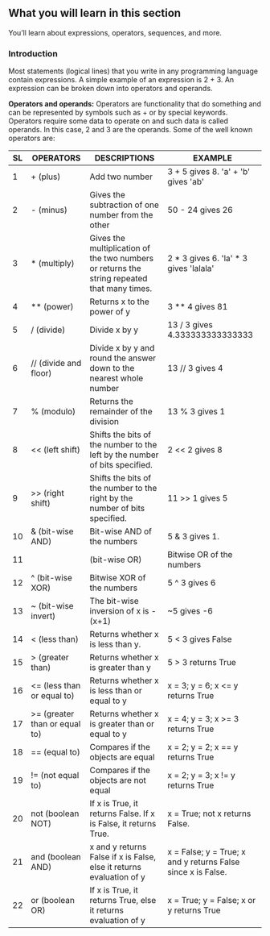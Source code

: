 ## What you will learn in this section
You’ll learn about expressions, operators, sequences, and more.

### Introduction
Most statements (logical lines) that you write in any programming language contain expressions. A simple example of an expression is 2 + 3. An expression can be broken down into operators and operands.

**Operators and operands:** Operators are functionality that do something and can be represented by symbols such as + or by special keywords. Operators require some data to operate on and such data is called operands. In this case, 2 and 3 are the operands. Some of the well known operators are:

SL | OPERATORS | DESCRIPTIONS | EXAMPLE
--------------- | ------------ | ------------- | ----------------
1 | + (plus) | Add two number | 3 + 5 gives 8. 'a' + 'b' gives 'ab'
2 | - (minus) | Gives the subtraction of one number from the other | 50 - 24 gives 26
3 | * (multiply) | Gives the multiplication of the two numbers or returns the string repeated that many times. | 2 * 3 gives 6. 'la' * 3 gives 'lalala'
4 | ** (power) | Returns x to the power of y | 3 ** 4 gives 81
5 | / (divide) | Divide x by y | 13 / 3 gives 4.333333333333333
6 | // (divide and floor) | Divide x by y and round the answer down to the nearest whole number | 13 // 3 gives 4
7 | % (modulo) | Returns the remainder of the division | 13 % 3 gives 1
8 | << (left shift) | Shifts the bits of the number to the left by the number of bits specified. | 2 << 2 gives 8
9 | >> (right shift) | Shifts the bits of the number to the right by the number of bits specified. | 11 >> 1 gives 5
10 | & (bit-wise AND) | Bit-wise AND of the numbers | 5 & 3 gives 1.
11 | | (bit-wise OR) | Bitwise OR of the numbers | 5 | 3 gives 7
12 | ^ (bit-wise XOR) | Bitwise XOR of the numbers | 5 ^ 3 gives 6
13 | ~ (bit-wise invert) | The bit-wise inversion of x is -(x+1) | ~5 gives -6
14 | < (less than) | Returns whether x is less than y. | 5 < 3 gives False
15 | > (greater than) | Returns whether x is greater than y | 5 > 3 returns True
16 | <= (less than or equal to) | Returns whether x is less than or equal to y | x = 3; y = 6; x <= y returns True
17 | >= (greater than or equal to) | Returns whether x is greater than or equal to y | x = 4; y = 3; x >= 3 returns True
18 | == (equal to) | Compares if the objects are equal | x = 2; y = 2; x == y returns True
19 | != (not equal to) | Compares if the objects are not equal | x = 2; y = 3; x != y returns True
20 | not (boolean NOT) | If x is True, it returns False. If x is False, it returns True. | x = True; not x returns False.
21 | and (boolean AND) | x and y returns False if x is False, else it returns evaluation of y | x = False; y = True; x and y returns False since x is False.
22 | or (boolean OR) | If x is True, it returns True, else it returns evaluation of y | x = True; y = False; x or y returns True
